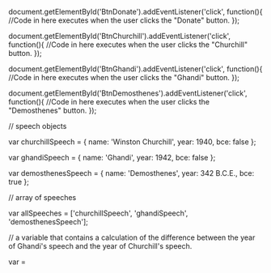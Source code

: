document.getElementById('BtnDonate').addEventListener('click', function(){
  //Code in here executes when the user clicks the "Donate" button.
});

document.getElementById('BtnChurchill').addEventListener('click', function(){
  //Code in here executes when the user clicks the "Churchill" button.
});

document.getElementById('BtnGhandi').addEventListener('click', function(){
  //Code in here executes when the user clicks the "Ghandi" button.
});

document.getElementById('BtnDemosthenes').addEventListener('click', function(){
  //Code in here executes when the user clicks the "Demosthenes" button.
});

// speech objects 

var churchillSpeech = {
    name: 'Winston Churchill',
    year: 1940,
    bce: false
};

var ghandiSpeech = {
    name: 'Ghandi',
    year: 1942,
    bce: false
};

var demosthenesSpeech = {
    name: 'Demosthenes',
    year: 342 B.C.E.,
    bce: true
};

// array of speeches 

var allSpeeches = ['churchillSpeech', 'ghandiSpeech', 'demosthenesSpeech'];

// a variable that contains a calculation of the difference between the year of Ghandi's speech and the year of Churchill's speech.

var = 
